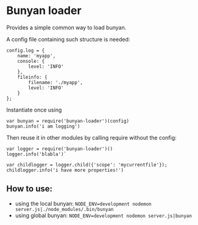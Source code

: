 # Bunyan loader

Provides a simple common way to load bunyan.

A config file containing such structure is needed:
```
config.log = {
	name: 'myapp',
	console: {
		level: 'INFO'
	},
	fileinfo: {
		filename: './myapp',
		level: 'INFO'
	}
};
```

Instantiate once using

```
var bunyan = require('bunyan-loader')(config)
bunyan.info('i am logging')
```

Then reuse it in other modules by calling require without the config:

```
var logger = require('bunyan-loader')()
logger.info('blabla')`
```

`var childlogger = logger.child({'scope': 'mycurrentfile'}); childlogger.info('i have more properties!')`

## How to use:
- using the local bunyan: `NODE_ENV=development nodemon server.js|./node_modules/.bin/bunyan`
- using global bunyan: `NODE_ENV=development nodemon server.js|bunyan`

